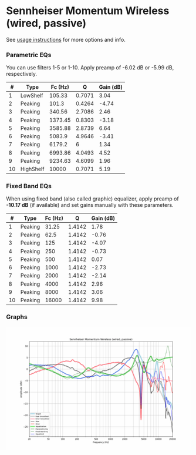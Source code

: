 # Sennheiser Momentum Wireless (wired, passive)
See [usage instructions](https://github.com/jaakkopasanen/AutoEq#usage) for more options and info.

### Parametric EQs
You can use filters 1-5 or 1-10. Apply preamp of -6.02 dB or -5.99 dB, respectively.

|   # | Type      |   Fc (Hz) |      Q |   Gain (dB) |
|-----|-----------|-----------|--------|-------------|
|   1 | LowShelf  |    105.33 | 0.7071 |        3.04 |
|   2 | Peaking   |    101.3  | 0.4264 |       -4.74 |
|   3 | Peaking   |    340.56 | 2.7086 |        2.46 |
|   4 | Peaking   |   1373.45 | 0.8303 |       -3.18 |
|   5 | Peaking   |   3585.88 | 2.8739 |        6.64 |
|   6 | Peaking   |   5083.9  | 4.9646 |       -3.41 |
|   7 | Peaking   |   6179.2  | 6      |        1.34 |
|   8 | Peaking   |   6993.86 | 4.0493 |        4.52 |
|   9 | Peaking   |   9234.63 | 4.6099 |        1.96 |
|  10 | HighShelf |  10000    | 0.7071 |        5.19 |

### Fixed Band EQs
When using fixed band (also called graphic) equalizer, apply preamp of **-10.17 dB** (if available) and set gains manually with these parameters.

|   # | Type    |   Fc (Hz) |      Q |   Gain (dB) |
|-----|---------|-----------|--------|-------------|
|   1 | Peaking |     31.25 | 1.4142 |        1.78 |
|   2 | Peaking |     62.5  | 1.4142 |       -0.76 |
|   3 | Peaking |    125    | 1.4142 |       -4.07 |
|   4 | Peaking |    250    | 1.4142 |       -0.73 |
|   5 | Peaking |    500    | 1.4142 |        0.07 |
|   6 | Peaking |   1000    | 1.4142 |       -2.73 |
|   7 | Peaking |   2000    | 1.4142 |       -2.14 |
|   8 | Peaking |   4000    | 1.4142 |        2.96 |
|   9 | Peaking |   8000    | 1.4142 |        3.06 |
|  10 | Peaking |  16000    | 1.4142 |        9.98 |

### Graphs
![](./Sennheiser%20Momentum%20Wireless%20(wired,%20passive).png)
